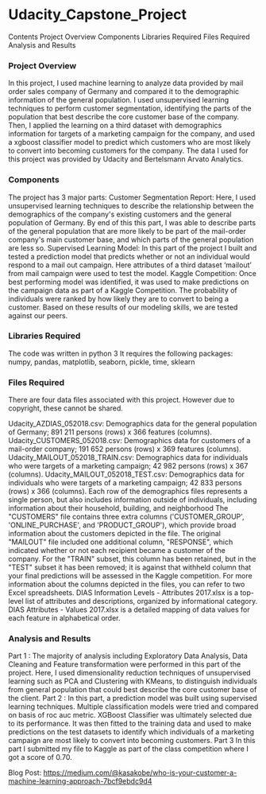 # Udacity_Capstone_Project

Contents
Project Overview
Components
Libraries Required
Files Required
Analysis and Results


### Project Overview
In this project, I used machine learning to analyze data provided by mail order sales company of Germany and compared it to the demographic information of the general population.
I used unsupervised learning techniques to perform customer segmentation, identifying the parts of the population that best describe the core customer base of the company. Then, I applied the learning on a third dataset with demographics information for targets of a marketing campaign for the company, and used a xgboost classifier model to predict which customers who are most likely to convert into becoming customers for the company. The data I used for this project was provided by Udacity and Bertelsmann Arvato Analytics.

### Components
The project has 3 major parts:
Customer Segmentation Report: Here, I used unsupervised learning techniques to describe the relationship between the demographics of the company's existing customers and the general population of Germany. By end of this this part, I was able to describe parts of the general population that are more likely to be part of the mail-order company's main customer base, and which parts of the general population are less so.
Supervised Learning Model: In this part of the project I built and tested a prediction model that predicts whether or not an individual would respond to a mail out campaign. Here attributes of a third dataset ‘mailout’ from mail campaign were used to test the model. 
Kaggle Competition: Once best performing model was identified, it was used to make predictions on the campaign data as part of a Kaggle Competition. The probability of individuals were ranked by how likely they are to convert to being a customer. Based on these results of our modeling skills, we are tested against our peers.

### Libraries Required
The code was written in python 3 
It requires the following packages: numpy, pandas, matplotlib, seaborn, pickle, time, sklearn

### Files Required
There are four data files associated with this project. However due to copyright, these cannot be shared. 

Udacity_AZDIAS_052018.csv: Demographics data for the general population of Germany; 891 211 persons (rows) x 366 features (columns).
Udacity_CUSTOMERS_052018.csv: Demographics data for customers of a mail-order company; 191 652 persons (rows) x 369 features (columns).
Udacity_MAILOUT_052018_TRAIN.csv: Demographics data for individuals who were targets of a marketing campaign; 42 982 persons (rows) x 367 (columns).
Udacity_MAILOUT_052018_TEST.csv: Demographics data for individuals who were targets of a marketing campaign; 42 833 persons (rows) x 366 (columns).
Each row of the demographics files represents a single person, but also includes information outside of individuals, including information about their household, building, and neighborhood
The "CUSTOMERS" file contains three extra columns ('CUSTOMER_GROUP', 'ONLINE_PURCHASE', and 'PRODUCT_GROUP'), which provide broad information about the customers depicted in the file. The original "MAILOUT" file included one additional column, "RESPONSE", which indicated whether or not each recipient became a customer of the company. For the "TRAIN" subset, this column has been retained, but in the "TEST" subset it has been removed; it is against that withheld column that your final predictions will be assessed in the Kaggle competition.
 For more information about the columns depicted in the files, you can refer to two Excel spreadsheets. DIAS Information Levels - Attributes 2017.xlsx is a top-level list of attributes and descriptions, organized by informational category.
DIAS Attributes - Values 2017.xlsx is a detailed mapping of data values for each feature in alphabetical order.

### Analysis and Results
Part 1 : The majority of analysis including Exploratory Data Analysis, Data Cleaning and Feature transformation were performed in this part of the project. Here, I used dimensionality reduction techniques of unsupervised learning such as PCA and Clustering with KMeans, to distinguish individuals from general population that could best describe the core customer base of the client. 
Part 2 : In this part, a prediction model was built using supervised learning techniques. Multiple classification models were tried and compared on basis of roc auc metric. XGBoost Classifier was ultimately selected due to its performance. It was then fitted to the training data and used to make predictions on the test datasets to identify which individuals of a marketing campaign are most likely to convert into becoming customers.
Part 3  In this part I submitted my file to Kaggle as part of the class competition where I got a score of 0.70.

Blog Post: https://medium.com/@kasakobe/who-is-your-customer-a-machine-learning-approach-7bcf9ebdc9d4	
